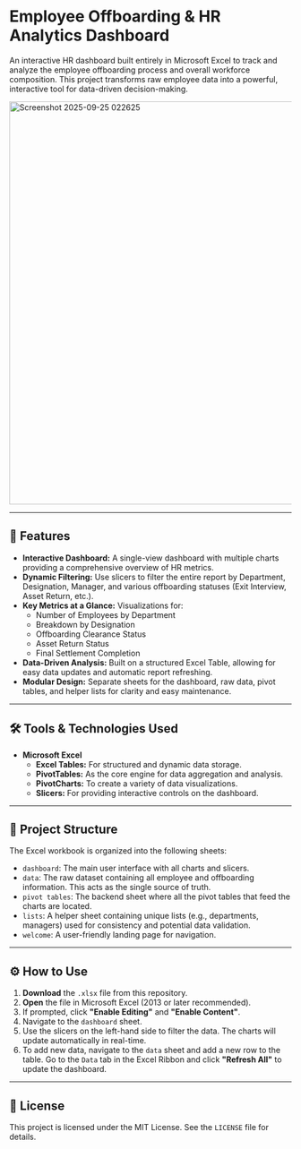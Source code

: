 # Employee Offboarding & HR Analytics Dashboard

An interactive HR dashboard built entirely in Microsoft Excel to track and analyze the employee offboarding process and overall workforce composition. This project transforms raw employee data into a powerful, interactive tool for data-driven decision-making.

<img width="1374" height="720" alt="Screenshot 2025-09-25 022625" src="https://github.com/user-attachments/assets/cef5df79-a057-4230-a5a4-955f1ee9e2ee" />

---

## 🚀 Features

-   **Interactive Dashboard:** A single-view dashboard with multiple charts providing a comprehensive overview of HR metrics.
-   **Dynamic Filtering:** Use slicers to filter the entire report by Department, Designation, Manager, and various offboarding statuses (Exit Interview, Asset Return, etc.).
-   **Key Metrics at a Glance:** Visualizations for:
    -   Number of Employees by Department
    -   Breakdown by Designation
    -   Offboarding Clearance Status
    -   Asset Return Status
    -   Final Settlement Completion
-   **Data-Driven Analysis:** Built on a structured Excel Table, allowing for easy data updates and automatic report refreshing.
-   **Modular Design:** Separate sheets for the dashboard, raw data, pivot tables, and helper lists for clarity and easy maintenance.

---

## 🛠️ Tools & Technologies Used

-   **Microsoft Excel**
    -   **Excel Tables:** For structured and dynamic data storage.
    -   **PivotTables:** As the core engine for data aggregation and analysis.
    -   **PivotCharts:** To create a variety of data visualizations.
    -   **Slicers:** For providing interactive controls on the dashboard.

---

## 📂 Project Structure

The Excel workbook is organized into the following sheets:

-   `dashboard`: The main user interface with all charts and slicers.
-   `data`: The raw dataset containing all employee and offboarding information. This acts as the single source of truth.
-   `pivot tables`: The backend sheet where all the pivot tables that feed the charts are located.
-   `lists`: A helper sheet containing unique lists (e.g., departments, managers) used for consistency and potential data validation.
-   `welcome`: A user-friendly landing page for navigation.

---

## ⚙️ How to Use

1.  **Download** the `.xlsx` file from this repository.
2.  **Open** the file in Microsoft Excel (2013 or later recommended).
3.  If prompted, click **"Enable Editing"** and **"Enable Content"**.
4.  Navigate to the `dashboard` sheet.
5.  Use the slicers on the left-hand side to filter the data. The charts will update automatically in real-time.
6.  To add new data, navigate to the `data` sheet and add a new row to the table. Go to the `Data` tab in the Excel Ribbon and click **"Refresh All"** to update the dashboard.

---

## 📄 License

This project is licensed under the MIT License. See the `LICENSE` file for details.

